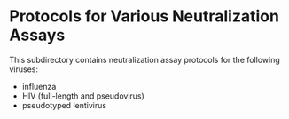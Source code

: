 # Protocols for Various Neutralization Assays

This subdirectory contains neutralization assay protocols for the following viruses:
- influenza
- HIV (full-length and pseudovirus)
- pseudotyped lentivirus

